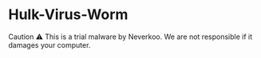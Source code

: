 # Hulk-Virus-Worm
 Caution ⚠ This is a trial malware by Neverkoo. We are not responsible if it damages your computer.
